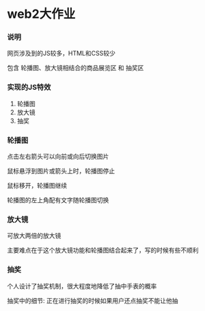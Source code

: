 # web2大作业

### 说明

网页涉及到的JS较多，HTML和CSS较少

包含 轮播图、放大镜相结合的商品展览区 和 抽奖区

### 实现的JS特效

1. 轮播图
2. 放大镜
3. 抽奖

### 轮播图

点击左右箭头可以向前或向后切换图片

鼠标悬浮到图片或箭头上时，轮播图停止

鼠标移开，轮播图继续

轮播图的左上角配有文字随轮播图切换

### 放大镜

可放大两倍的放大镜

主要难点在于这个放大镜功能和轮播图结合起来了，写的时候有些不顺利

### 抽奖

个人设计了抽奖机制，很大程度地降低了抽中手表的概率

抽奖中的细节: 正在进行抽奖的时候如果用户还点抽奖不能让他抽



